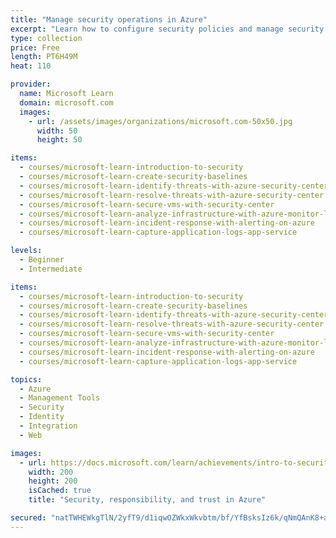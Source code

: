 ```yaml
---
title: "Manage security operations in Azure"
excerpt: "Learn how to configure security policies and manage security alerts with the tools and services in Azure."
type: collection
price: Free
length: PT6H49M
heat: 110

provider:
  name: Microsoft Learn
  domain: microsoft.com
  images:
    - url: /assets/images/organizations/microsoft.com-50x50.jpg
      width: 50
      height: 50

items:
  - courses/microsoft-learn-introduction-to-security
  - courses/microsoft-learn-create-security-baselines
  - courses/microsoft-learn-identify-threats-with-azure-security-center
  - courses/microsoft-learn-resolve-threats-with-azure-security-center
  - courses/microsoft-learn-secure-vms-with-security-center
  - courses/microsoft-learn-analyze-infrastructure-with-azure-monitor-logs
  - courses/microsoft-learn-incident-response-with-alerting-on-azure
  - courses/microsoft-learn-capture-application-logs-app-service

levels:
  - Beginner
  - Intermediate

items:
  - courses/microsoft-learn-introduction-to-security
  - courses/microsoft-learn-create-security-baselines
  - courses/microsoft-learn-identify-threats-with-azure-security-center
  - courses/microsoft-learn-resolve-threats-with-azure-security-center
  - courses/microsoft-learn-secure-vms-with-security-center
  - courses/microsoft-learn-analyze-infrastructure-with-azure-monitor-logs
  - courses/microsoft-learn-incident-response-with-alerting-on-azure
  - courses/microsoft-learn-capture-application-logs-app-service

topics:
  - Azure
  - Management Tools
  - Security
  - Identity
  - Integration
  - Web

images:
  - url: https://docs.microsoft.com/learn/achievements/intro-to-security-in-azure-social.png
    width: 200
    height: 200
    isCached: true
    title: "Security, responsibility, and trust in Azure"

secured: "natTWHEWkgTlN/2yfT9/d1iqwOZWkxWkvbtm/bf/YfBsksIz6k/qNmQAnK8+ahSMbZeOtZb9Io7/DRvEvZ9pWarOOYmfLRg30KzQA4pkcj+ZGx124gUWB6awJoxzMGU2xr7UfIvf+MZu1sECZIap2DeGTCl3qVYXDGy0zpxg9Zn1Vsk4L0CNJQy1zOLzP395RAIrQTFHHnw4oCwOmDAf4NvS0PcFq1THOhoD9ja0KN1ngGUihAbiF/+VitBN0L9+ofdIdEgWv48nJ3YFzsnb0qZts4rH4c/Bc4nZPRUSY9bDVUDa31e0Ob80AUiqjymiMspi9HMg+Dnfbk0fQufcxQ==;poyKKCgRyqh8NBR7dvRK9g=="
---
```


